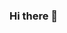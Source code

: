 ### Hi there 👋

<!--
**belenvbecker/belenvbecker** is a ✨ _special_ ✨ repository because its `README.md` (this file) appears on your GitHub profile.

---
<div >
<img align="right" src="https://pro2-bar-s3-cdn-cf5.myportfolio.com/17a47d9e8f4727ce5f3e48805b2d8eb2/67cb1a46-1d0c-45fe-ab3f-520e4802b1b8_rwc_0x7x800x626x800.gif?h=3ef38d2bcece76203455258e0d585fe9" alt="My Image" width="300">


### :woman_technologist: **About me:**

- 👋 Hi, I’m Belén Viglioglia Becker
- 👀 I’m interested in Data Science and UX/UI Design 🚀🚀
- 🌱 I’m a graduate Data Science at Henry
- 💞️ I’m looking to collaborate on Data Analyst and Data Engineering projects
- 📫 You can reach me at:
</div >
  

<div id="badges" align="center">
  <a href="linkedin.com/in/belen-viglioglia-becker">
    <img src="https://img.shields.io/badge/LinkedIn-blue?style=for-the-badge&logo=linkedin&logoColor=white" alt="LinkedIn Badge"/>
  </a>
</div>



<div align="center">
<h2> 🛠 Tech Stack 💼 (Languages and Tools)</h2> 


![Python](https://img.shields.io/badge/Python-3776AB?style=flat&logo=python&logoColor=white)
![MySQL](https://img.shields.io/badge/MySQL-4479A1?style=flat-square&logo=MySQL&logoColor=white)
![Jupyter](https://img.shields.io/badge/Jupyter-F37626?style=flat-square&logo=Jupyter&logoColor=white)
![Visual Studio Code](https://img.shields.io/badge/Visual%20Studio%20Code-007ACC?style=flat-square&logo=visual-studio-code&logoColor=white)
![Git](https://img.shields.io/badge/Git-F05032?style=flat-square&logo=git&logoColor=white)

![GitHub](https://img.shields.io/badge/GitHub-181717?style=flat-square&logo=github&logoColor=white)
![Pandas](https://img.shields.io/badge/Pandas-150458?style=flat-square&logo=pandas&logoColor=white)
![Numpy](https://img.shields.io/badge/Numpy-013243?style=flat-square&logo=Numpy&logoColor=white)
![Scikit-learn](https://img.shields.io/badge/ScikitLearn-F7931E?style=flat-square&logo=Scikit-learn&logoColor=white)
![PowerBI](https://img.shields.io/badge/PowerBI-F2C811?style=flat-square&logo=PowerBI&logoColor=white)

</div>



